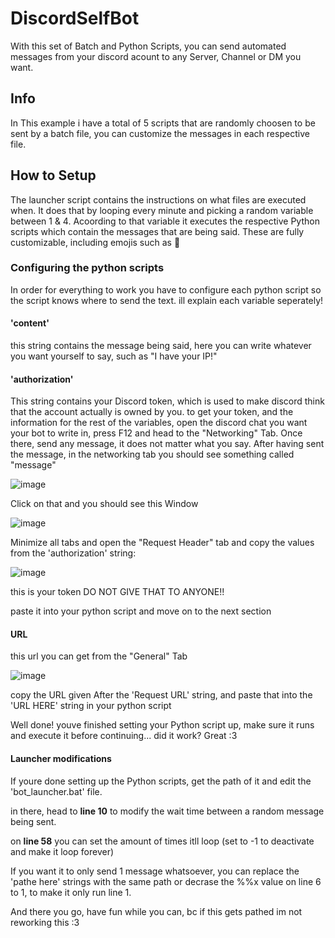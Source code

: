 # DiscordSelfBot
With this set of Batch and Python Scripts, you can send automated messages from your discord acount to any Server, Channel or DM you want.

## Info
In This example i have a total of 5 scripts that are randomly choosen to be sent by a batch file, you can customize the messages in each respective file.



## How to Setup

The launcher script contains the instructions on what files are executed when. It does that by looping every minute and picking a random variable between 1 & 4.
Acoording to that variable it executes the respective Python scripts which contain the messages that are being said. These are fully customizable, including emojis such as :moyai:

### Configuring the python scripts

In order for everything to work you have to configure each python script so the script knows where to send the text. ill explain each variable seperately!

#### 'content'

this string contains the message being said, here you can write whatever you want yourself to say, such as "I have your IP!"

#### 'authorization'

This string contains your Discord token, which is used to make discord think that the account actually is owned by you. to get your token, and the information for the rest of the variables, open the discord chat you want your bot to write in, press F12 and head to the "Networking" Tab.
Once there, send any message, it does not matter what you say. After having sent the message, in the networking tab you should see something called "message"


![image](https://user-images.githubusercontent.com/96701261/162224939-50441ea5-ac27-49b7-b9f7-822454b9815c.png)

Click on that and you should see this Window

![image](https://user-images.githubusercontent.com/96701261/162226135-d22223f4-1463-4708-a30c-a8071d00953c.png)

Minimize all tabs and open the "Request Header" tab and copy the values from the 'authorization' string:

![image](https://user-images.githubusercontent.com/96701261/162227347-17905f3b-f9a4-47ff-819d-4ddb17aeb19f.png)

this is your token DO NOT GIVE THAT TO ANYONE!!

paste it into your python script and move on to the next section

#### URL

this url you can get from the "General" Tab

![image](https://user-images.githubusercontent.com/96701261/162228236-bd20f446-a8be-4ef3-bdf3-76f39048dd06.png)

copy the URL given After the 'Request URL' string, and paste that into the 'URL HERE' string in your python script

Well done! youve finished setting your Python script up, make sure it runs and execute it before continuing... did it work? Great :3


#### Launcher modifications

If youre done setting up the Python scripts, get the path of it and edit the 'bot_launcher.bat' file.

in there, head to **line 10** to modify the wait time between a random message being sent.

on **line 58** you can set the amount of times itll loop (set to -1 to deactivate and make it loop forever)

If you want it to only send 1 message whatsoever, you can replace the 'pathe here' strings with the same path or decrase the %%x value on line 6 to 1, to make it only run line 1.

And there you go, have fun while you can, bc if this gets pathed im not reworking this :3 
